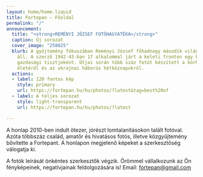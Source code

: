 ```yaml
---
layout: home/home.liquid
title: Fortepan — Főoldal
permalink: "/"
announcement:
  title: "<strong>REMÉNYI JÓZSEF FOTÓHAGYATÉKA</strong>"
  caption: Új sorozat
  cover_image: "258025"
  blurb: A gyűjtemény fókuszában Reményi József főhadnagy második világháborús fotónaplója
    áll. A szerző 1942-43-ban 17 alkalommal járt a keleti fronton egy kórházvonat
    gazdasági tisztjeként. Útjai során több száz fotót készített a kórházvonat belső
    életéről és az ukrajnai háborús hétköznapokról.
  actions:
  - label: 120 fontos kép
    style: primary
    url: https://fortepan.hu/hu/photos/?latest&tag=best%20of
  - label: A teljes sorozat
    style: light-transparent
    url: https://fortepan.hu/hu/photos/?latest

---
```

A honlap 2010-ben indult ötezer, jórészt lomtalanításokon talált fotóval. Azóta többszáz család, amatőr és hivatásos fotós, illetve közgyűjtemény bővítette a Fortepant. A honlapon megjelenő képeket a szerkesztőség válogatja ki.

A fotók leírását önkéntes szerkesztők végzik. Örömmel vállalkozunk az Ön fényképeinek, negatívjainak feldolgozására is! Email: [fortepan@gmail.com](mailto:fortepan@gmail.com)